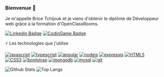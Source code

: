 ### Bienvenue 👋

<!--
**Brissok/Brissok** is a ✨ _special_ ✨ repository because its `README.md` (this file) appears on your GitHub profile.

Here are some ideas to get you started:

- 🔭 I’m currently working on ...
- 🌱 I’m currently learning ...
- 👯 I’m looking to collaborate on ...
- 🤔 I’m looking for help with ...
- 💬 Ask me about ...
- 📫 How to reach me: ...
- 😄 Pronouns: ...
- ⚡ Fun fact: ...
-->

Je m'appelle Brice Tchijouk et je viens d'obtenir le diplôme de Développeur web grâce à la formation d'OpenClassRooms.

[![Linkedin Badge](https://img.shields.io/badge/-bricetchijouk-blue?style=flat-square&logo=Linkedin&logoColor=white&link=https://www.linkedin.com/in/brice-t/)](https://www.linkedin.com/in/brice-t/)
[![CodinGame Badge](https://img.shields.io/badge/-codingame-black?style=flat-square&logo=codingame&logoColor=white&link=https://www.codingame.com/profile/88fc1c60e598c77bedb915c34e76ed9c9106753)](https://www.codingame.com/profile/88fc1c60e598c77bedb915c34e76ed9c9106753)

⚡ Les technologies que j'utilise

<p>
    <a href="https://github.com/Brissok?tab=repositories" target="_blank"><img alt="javascript" src="https://img.shields.io/badge/-JavaScript-black?style=flat-square&logo=javascript"></a>
    <a href="https://github.com/Brissok?tab=repositories&q=&type=&language=typescript&sort=" target="_blank"><img alt="typescript" src="https://img.shields.io/badge/-TypeScript-007ACC?style=flat-square&logo=typescript&logoColor=white"></a>
    <a href="https://github.com/Brissok?tab=repositories" target="_blank"><img alt="angular" src="https://img.shields.io/badge/-Angular-black?style=flat-square&logo=angular"></a>
    <a href="https://github.com/Brissok?tab=repositories" target="_blank"><img alt="nodejs" src="https://img.shields.io/badge/-Nodejs-black?style=flat-square&logo=Node.js"></a>
    <a href="https://github.com/Brissok?tab=repositories" target="_blank"><img alt="expressjs" src="https://img.shields.io/badge/-Expressjs-black?style=flat-square&logo=Express"></a>
    <a href="https://github.com/Brissok?tab=repositories" target="_blank"><img alt="HTML5" src="https://img.shields.io/badge/-HTML5-E34F26?style=flat-square&logo=html5&logoColor=white"></a>
    <a href="https://github.com/Brissok?tab=repositories" target="_blank"><img alt="CSS3" src="https://img.shields.io/badge/-CSS3-1572B6?style=flat-square&logo=css3"></a>
    <a href="https://github.com/Brissok?tab=repositories" target="_blank"><img alt="bootstrap" src="https://img.shields.io/badge/-Bootstrap-563D7C?style=flat-square&logo=bootstrap"></a>
    <a href="https://github.com/Brissok?tab=repositories" target="_blank"><img alt="mongodb" src="https://img.shields.io/badge/-MongoDB-black?style=flat-square&logo=mongodb"></a>
    <a href="https://github.com/Brissok?tab=repositories" target="_blank"><img alt="mysql" src="https://img.shields.io/badge/-MySQL-black?style=flat-square&logo=mysql"></a>
    <a href="https://github.com/Brissok?tab=repositories" target="_blank"><img alt="git" src="https://img.shields.io/badge/-Git-black?style=flat-square&logo=git"></a>
</p>
    
![Github Stats](https://github-readme-stats.vercel.app/api?username=brissok&count_private=true&show_icons=true&include_all_commits=true)
![Top Langs](https://github-readme-stats.vercel.app/api/top-langs/?username=brissok&hide=TeX&layout=compact)

